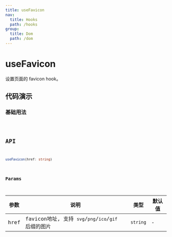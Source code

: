 ```yaml
---
title: useFavicon
nav:
  title: Hooks
  path: /hooks
group:
  title: Dom
  path: /dom
---
```


# useFavicon

设置页面的 favicon hook。

## 代码演示

### 基础用法

<code src="./__demo__/demo01.tsx" />

## API

```ts
useFavicon(href: string)
```

### Params

| 参数 | 说明                                                 | 类型     | 默认值 |
|------|------------------------------------------------------|----------|--------|
| href | favicon地址, 支持 `svg`/`png`/`ico`/`gif` 后缀的图片 | `string` | -      |
